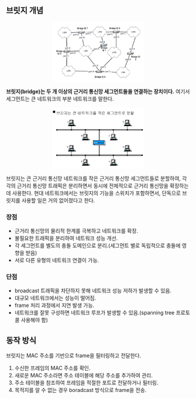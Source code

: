 ## 브릿지 개념

<p align="center">
  <img width="50%" height="50%" src="../../../이미지 폴더/네트워크/bridge1.png">
</p>

**브릿지(bridge)는 두 개 이상의 근거리 통신망 세그먼트들을 연결하는 장치이다.** 여기서 세그먼트는 큰 네트워크의 부분 네트워크를 말한다. 

<p align="center">
  <img width="50%" height="50%" src="../../../이미지 폴더/네트워크/bridge2.png">
</p>

브릿지는 큰 근거리 통신망 네트워크를 작은 근거리 통신망 세그먼트들로 분할하여, 각각의 근거리 통신망 트래픽은 분리하면서 동시에 전체적으로 근거리 통신망을 확장하는데 사용한다. 현대 네트워크에서는 브릿지의 기능을 스위치가 포함하면서, 단독으로 브릿지를 사용할 일은 거의 없어졌다고 한다.

### 장점

- 근거리 통신망의 물리적 한계를 극복하고 네트워크를 확장.
- 불필요한 트래픽을 분리하여 네트워크 성능 개선.
- 각 세그먼트를 별도의 충돌 도메인으로 분리.(세그먼트 별로 독립적으로 충돌에 영향을 받음)
- 서로 다른 유형의 네트워크 연결이 가능.

### 단점

- broadcast 트래픽을 차단하지 못해 네트워크 성능 저하가 발생할 수 있음.
- 대규모 네트워크에서는 성능이 떨어짐.
- frame 처리 과정에서 지연 발생 가능.
- 네트워크를 잘못 구성하면 네트워크 루프가 발생할 수 있음.(spanning tree 프로토콜 사용해야 함)

## 동작 방식

브릿지는 MAC 주소를 기반으로 frame을 필터링하고 전달한다.

1. 수신한 프레임의 MAC 주소를 확인.
2. 새로운 MAC 주소라면 주소 테이블에 해당 주소를 추가하여 관리.
3. 주소 테이블을 참조하여 프레임을 적절한 포트로 전달하거나 필터링.
4. 목적지를 알 수 없는 경우 boradcast 방식으로 frame을 전송.
